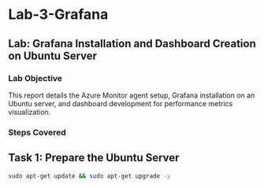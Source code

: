 # Lab-3-Grafana

## Lab: Grafana Installation and Dashboard Creation on Ubuntu Server

### Lab Objective

This report details the Azure Monitor agent setup, Grafana installation on an Ubuntu server, and dashboard development for performance metrics visualization.

###  Steps Covered

## Task 1: Prepare the Ubuntu Server

```bash
sudo apt-get update && sudo apt-get upgrade -y
```
